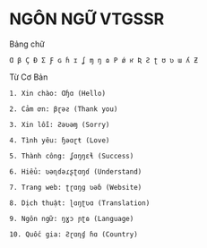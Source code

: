 # NGÔN NGỮ VTGSSR
Bảng chữ 

``Ɑ β Ç Ɖ Σ Ƒ ɢ ɦ ɪ ʆ ɱ ŋ ɷ Ρ ǿ ҥ Ʀ Ƨ ʈ ʊ ʋ ɯ ʎ Ƶ``

Từ Cơ Bản 

``1. Xin chào: Ɑɧɑ (Hello)``

``2. Cảm ơn: βɽəƨ (Thank you)`` 

``3. Xin lỗi: Ƨəʋəɱ (Sorry)`` 

``4. Tình yêu: ɧəɑɽŧ (Love)`` 

``5. Thành công: ʆɑŋŋɛɬ (Success)`` 

``6. Hiểu: ʋəɳɗəɾʂʈɑŋɗ (Understand)`` 

``7. Trang web: ʈɽɑŋɡ ʋəɓ (Website)`` 

``8. Dịch thuật: ɭɑŋʈʋɑ (Translation)`` 

``9. Ngôn ngữ: ŋɣɔ ɲʈɷ (Language)``

``10. Quốc gia: Ƨɽɑɳɠ ɦɑ (Country)
``
